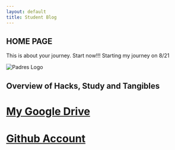 ```yaml
---
layout: default
title: Student Blog
---
```



## HOME PAGE
This is about your journey. Start now!!!
Starting my journey on 8/21

<img src="Padres Logo.png" alt="Padres Logo">

## Overview of Hacks, Study and Tangibles
# [My Google Drive](https://drive.google.com/drive/my-drive)

# [Github Account](https://github.com/andrewzcsse/didactic-system)

